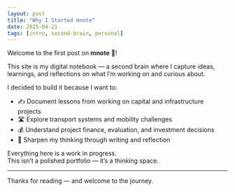 ```yaml
---
layout: post
title: "Why I Started mnote"
date: 2025-04-21
tags: [intro, second-brain, personal]
---
```


Welcome to the first post on **mnote** 🧠!

This site is my digital notebook — a second brain where I capture ideas, learnings, and reflections on what I’m working on and curious about.

I decided to build it because I want to:

- ✍️ Document lessons from working on capital and infrastructure projects  
- 🛣️ Explore transport systems and mobility challenges  
- 💰 Understand project finance, evaluation, and investment decisions  
- 🧠 Sharpen my thinking through writing and reflection

Everything here is a work in progress.  
This isn’t a polished portfolio — it’s a thinking space.

---

Thanks for reading — and welcome to the journey.